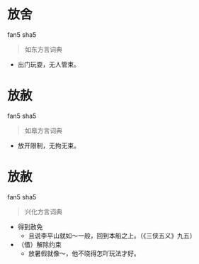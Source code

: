 # 放舍
fan5 sha5
> 如东方言词典
- 出门玩耍，无人管束。

# 放赦
fan5 sha5
> 如皋方言词典
- 放开限制，无拘无束。

# 放赦
fan5 sha5
> 兴化方言词典
- 得到赦免
  - 且说李平山就如～一般，回到本船之上。（《三侠五义》九五）
- （借）解除约束
  - 放暑假就像～，他不晓得怎吖玩法才好。
